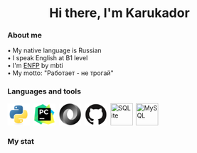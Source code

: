 <div id="header" align="center">
    <h1>Hi there, I'm  Karukador </h1>
</div>

### About me
• My native language is Russian  
• I speak English at B1 level  
• I'm [ENFP](https://www.16personalities.com/ru/lichnost-enfp) by mbti  
• My motto: "Работает - не трогай"

### Languages and tools

<img src="https://github.com/devicons/devicon/blob/master/icons/python/python-original.svg" title="python" width="50" height="50"/>&nbsp;
<img src="https://github.com/devicons/devicon/blob/master/icons/pycharm/pycharm-original.svg" title="pycharm" width="50" height="50"/>&nbsp;
<img src="https://github.com/devicons/devicon/blob/master/icons/json/json-original.svg" title="json" width="50" height="50"/>&nbsp;
<img src="https://github.com/devicons/devicon/blob/master/icons/github/github-original.svg" title="github" width="50" height="50"/>&nbsp;
<img src="https://camo.githubusercontent.com/64c0ae22bfc2b5db9ddb300280afe1f8672edcf457b494d17dc06fd63a5c0665/68747470733a2f2f63646e2e6a7364656c6976722e6e65742f67682f64657669636f6e732f64657669636f6e2f69636f6e732f73716c6974652f73716c6974652d6f726967696e616c2e737667" title="SQLite" width="50" height="50"/>&nbsp;
<img src="https://camo.githubusercontent.com/5e956ea0943b5a05092e94d7376582051e61fe84af215ad6e35334a2d61b658a/68747470733a2f2f63646e2e6a7364656c6976722e6e65742f67682f64657669636f6e732f64657669636f6e2f69636f6e732f6d7973716c2f6d7973716c2d6f726967696e616c2e737667" title="MySQL" width="50" height="50"/>&nbsp;
### My stat

<div id="stat" align="center">
    <img src="https://github-profile-summary-cards.vercel.app/api/cards/profile-details?username=karukador&theme=github_dark" alt=""/>
    <img src="https://github-profile-summary-cards.vercel.app/api/cards/most-commit-language?username=karukador&theme=github_dark" alt=""/>
     <img src="https://github-readme-stats.vercel.app/api?username=karukador&show_icons=true&theme=radical" alt=""/>
</div>





